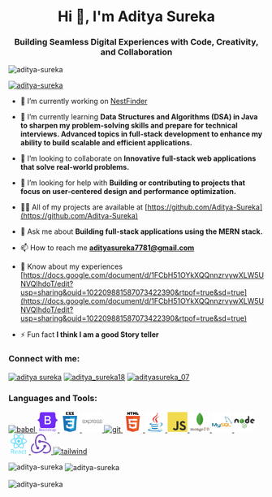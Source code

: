 <h1 align="center">Hi 👋, I'm Aditya Sureka</h1>
<h3 align="center">Building Seamless Digital Experiences with Code, Creativity, and Collaboration</h3>

<p align="left"> <img src="https://komarev.com/ghpvc/?username=aditya-sureka&label=Profile%20views&color=0e75b6&style=flat" alt="aditya-sureka" /> </p>

<p align="left"> <a href="https://github.com/ryo-ma/github-profile-trophy"><img src="https://github-profile-trophy.vercel.app/?username=aditya-sureka" alt="aditya-sureka" /></a> </p>

- 🔭 I’m currently working on [NestFinder](https://airbnb-project-6vs9.onrender.com/listings)

- 🌱 I’m currently learning **Data Structures and Algorithms (DSA) in Java to sharpen my problem-solving skills and prepare for technical interviews. Advanced topics in full-stack development to enhance my ability to build scalable and efficient applications.**

- 👯 I’m looking to collaborate on **Innovative full-stack web applications that solve real-world problems.**

- 🤝 I’m looking for help with **Building or contributing to projects that focus on user-centered design and performance optimization.**

- 👨‍💻 All of my projects are available at [https://github.com/Aditya-Sureka](https://github.com/Aditya-Sureka)

- 💬 Ask me about **Building full-stack applications using the MERN stack.**

- 📫 How to reach me **adityasureka7781@gmail.com**

- 📄 Know about my experiences [https://docs.google.com/document/d/1FCbH51OYkXQQnnzrvywXLW5UNVQIhdoT/edit?usp=sharing&ouid=102209881587073422390&rtpof=true&sd=true](https://docs.google.com/document/d/1FCbH51OYkXQQnnzrvywXLW5UNVQIhdoT/edit?usp=sharing&ouid=102209881587073422390&rtpof=true&sd=true)

- ⚡ Fun fact **I think I am a good Story teller**

<h3 align="left">Connect with me:</h3>
<p align="left">
<a href="https://linkedin.com/in/aditya sureka" target="blank"><img align="center" src="https://raw.githubusercontent.com/rahuldkjain/github-profile-readme-generator/master/src/images/icons/Social/linked-in-alt.svg" alt="aditya sureka" height="30" width="40" /></a>
<a href="https://instagram.com/aditya_sureka18" target="blank"><img align="center" src="https://raw.githubusercontent.com/rahuldkjain/github-profile-readme-generator/master/src/images/icons/Social/instagram.svg" alt="aditya_sureka18" height="30" width="40" /></a>
<a href="https://www.leetcode.com/adityasureka_07" target="blank"><img align="center" src="https://raw.githubusercontent.com/rahuldkjain/github-profile-readme-generator/master/src/images/icons/Social/leet-code.svg" alt="adityasureka_07" height="30" width="40" /></a>
</p>

<h3 align="left">Languages and Tools:</h3>
<p align="left"> <a href="https://babeljs.io/" target="_blank" rel="noreferrer"> <img src="https://www.vectorlogo.zone/logos/babeljs/babeljs-icon.svg" alt="babel" width="40" height="40"/> </a> <a href="https://getbootstrap.com" target="_blank" rel="noreferrer"> <img src="https://raw.githubusercontent.com/devicons/devicon/master/icons/bootstrap/bootstrap-plain-wordmark.svg" alt="bootstrap" width="40" height="40"/> </a> <a href="https://www.w3schools.com/css/" target="_blank" rel="noreferrer"> <img src="https://raw.githubusercontent.com/devicons/devicon/master/icons/css3/css3-original-wordmark.svg" alt="css3" width="40" height="40"/> </a> <a href="https://expressjs.com" target="_blank" rel="noreferrer"> <img src="https://raw.githubusercontent.com/devicons/devicon/master/icons/express/express-original-wordmark.svg" alt="express" width="40" height="40"/> </a> <a href="https://git-scm.com/" target="_blank" rel="noreferrer"> <img src="https://www.vectorlogo.zone/logos/git-scm/git-scm-icon.svg" alt="git" width="40" height="40"/> </a> <a href="https://www.w3.org/html/" target="_blank" rel="noreferrer"> <img src="https://raw.githubusercontent.com/devicons/devicon/master/icons/html5/html5-original-wordmark.svg" alt="html5" width="40" height="40"/> </a> <a href="https://www.java.com" target="_blank" rel="noreferrer"> <img src="https://raw.githubusercontent.com/devicons/devicon/master/icons/java/java-original.svg" alt="java" width="40" height="40"/> </a> <a href="https://developer.mozilla.org/en-US/docs/Web/JavaScript" target="_blank" rel="noreferrer"> <img src="https://raw.githubusercontent.com/devicons/devicon/master/icons/javascript/javascript-original.svg" alt="javascript" width="40" height="40"/> </a> <a href="https://www.mongodb.com/" target="_blank" rel="noreferrer"> <img src="https://raw.githubusercontent.com/devicons/devicon/master/icons/mongodb/mongodb-original-wordmark.svg" alt="mongodb" width="40" height="40"/> </a> <a href="https://www.mysql.com/" target="_blank" rel="noreferrer"> <img src="https://raw.githubusercontent.com/devicons/devicon/master/icons/mysql/mysql-original-wordmark.svg" alt="mysql" width="40" height="40"/> </a> <a href="https://nodejs.org" target="_blank" rel="noreferrer"> <img src="https://raw.githubusercontent.com/devicons/devicon/master/icons/nodejs/nodejs-original-wordmark.svg" alt="nodejs" width="40" height="40"/> </a> <a href="https://reactjs.org/" target="_blank" rel="noreferrer"> <img src="https://raw.githubusercontent.com/devicons/devicon/master/icons/react/react-original-wordmark.svg" alt="react" width="40" height="40"/> </a> <a href="https://redux.js.org" target="_blank" rel="noreferrer"> <img src="https://raw.githubusercontent.com/devicons/devicon/master/icons/redux/redux-original.svg" alt="redux" width="40" height="40"/> </a> <a href="https://tailwindcss.com/" target="_blank" rel="noreferrer"> <img src="https://www.vectorlogo.zone/logos/tailwindcss/tailwindcss-icon.svg" alt="tailwind" width="40" height="40"/> </a> </p>

<p><img align="left" src="https://github-readme-stats.vercel.app/api/top-langs?username=aditya-sureka&show_icons=true&locale=en&layout=compact" alt="aditya-sureka" /></p>

<p>&nbsp;<img align="center" src="https://github-readme-stats.vercel.app/api?username=aditya-sureka&show_icons=true&locale=en" alt="aditya-sureka" /></p>

<p><img align="center" src="https://github-readme-streak-stats.herokuapp.com/?user=aditya-sureka&" alt="aditya-sureka" /></p>
